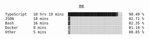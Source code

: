 <p align="center">
  <samp>
    <a href="https://yiwwhl.com">me</a>
  </samp>
</p>

<!--START_SECTION:waka-->

```txt
TypeScript   10 hrs 19 mins  ██████████████████████▓░░   90.49 %
JSON         18 mins         ▓░░░░░░░░░░░░░░░░░░░░░░░░   02.71 %
Bash         16 mins         ▓░░░░░░░░░░░░░░░░░░░░░░░░   02.35 %
Docker       8 mins          ▒░░░░░░░░░░░░░░░░░░░░░░░░   01.18 %
Other        5 mins          ▒░░░░░░░░░░░░░░░░░░░░░░░░   00.85 %
```

<!--END_SECTION:waka-->